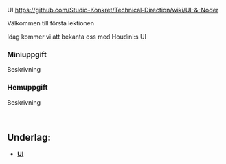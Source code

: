 
UI https://github.com/Studio-Konkret/Technical-Direction/wiki/UI-&-Noder

Välkommen till första lektionen

Idag kommer vi att bekanta oss med Houdini:s UI 

### Miniuppgift

Beskrivning

### Hemuppgift

Beskrivning



&nbsp;

## Underlag:
- [**UI**](https://github.com/Studio-Konkret/Technical-Direction/wiki/UI-&-Noder)
